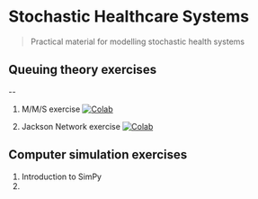 # Stochastic Healthcare Systems

> Practical material for modelling stochastic health systems


## Queuing theory exercises
--
1. M/M/S exercise  [![Colab](https://colab.research.google.com/assets/colab-badge.svg)](https://colab.research.google.com/github/health-data-science-OR/stochastic_systems/blob/master/labs/queuing/qt_lab_mms.ipynb)

2. Jackson Network exercise [![Colab](https://colab.research.google.com/assets/colab-badge.svg)](https://colab.research.google.com/github/health-data-science-OR/stochastic_systems/blob/master/labs/queuing/qt_lab_jackson_networks.ipynb)

## Computer simulation exercises

1. Introduction to SimPy
2. 
